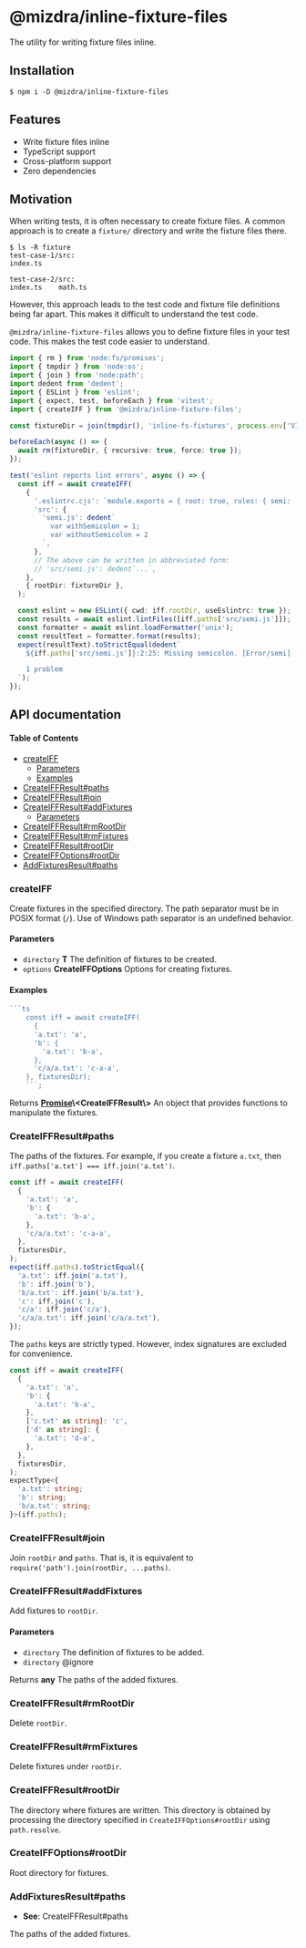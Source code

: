 # @mizdra/inline-fixture-files

The utility for writing fixture files inline.

## Installation

```console
$ npm i -D @mizdra/inline-fixture-files
```

## Features

- Write fixture files inline
- TypeScript support
- Cross-platform support
- Zero dependencies

## Motivation

When writing tests, it is often necessary to create fixture files. A common approach is to create a `fixture/` directory and write the fixture files there.

```console
$ ls -R fixture
test-case-1/src:
index.ts

test-case-2/src:
index.ts    math.ts
```

However, this approach leads to the test code and fixture file definitions being far apart. This makes it difficult to understand the test code.

`@mizdra/inline-fixture-files` allows you to define fixture files in your test code. This makes the test code easier to understand.

```typescript
import { rm } from 'node:fs/promises';
import { tmpdir } from 'node:os';
import { join } from 'node:path';
import dedent from 'dedent';
import { ESLint } from 'eslint';
import { expect, test, beforeEach } from 'vitest';
import { createIFF } from '@mizdra/inline-fixture-files';

const fixtureDir = join(tmpdir(), 'inline-fs-fixtures', process.env['VITEST_POOL_ID']!);

beforeEach(async () => {
  await rm(fixtureDir, { recursive: true, force: true });
});

test('eslint reports lint errors', async () => {
  const iff = await createIFF(
    {
      '.eslintrc.cjs': `module.exports = { root: true, rules: { semi: 'error' } };`,
      'src': {
        'semi.js': dedent`
          var withSemicolon = 1;
          var withoutSemicolon = 2
        `,
      },
      // The above can be written in abbreviated form:
      // 'src/semi.js': dedent`...`,
    },
    { rootDir: fixtureDir },
  );

  const eslint = new ESLint({ cwd: iff.rootDir, useEslintrc: true });
  const results = await eslint.lintFiles([iff.paths['src/semi.js']]);
  const formatter = await eslint.loadFormatter('unix');
  const resultText = formatter.format(results);
  expect(resultText).toStrictEqual(dedent`
    ${iff.paths['src/semi.js']}:2:25: Missing semicolon. [Error/semi]

    1 problem
  `);
});
```

## API documentation

<!-- Generated by documentation.js. Update this documentation by updating the source code. -->

#### Table of Contents

- [createIFF][1]
  - [Parameters][2]
  - [Examples][3]
- [CreateIFFResult#paths][4]
- [CreateIFFResult#join][5]
- [CreateIFFResult#addFixtures][6]
  - [Parameters][7]
- [CreateIFFResult#rmRootDir][8]
- [CreateIFFResult#rmFixtures][9]
- [CreateIFFResult#rootDir][10]
- [CreateIFFOptions#rootDir][11]
- [AddFixturesResult#paths][12]

### createIFF

Create fixtures in the specified directory.
The path separator must be in POSIX format (`/`).
Use of Windows path separator is an undefined behavior.

#### Parameters

- `directory` **T** The definition of fixtures to be created.
- `options` **CreateIFFOptions** Options for creating fixtures.

#### Examples

````javascript
```ts
    const iff = await createIFF(
      {
      'a.txt': 'a',
      'b': {
        'a.txt': 'b-a',
      },
      'c/a/a.txt': 'c-a-a',
    }, fixturesDir);
    ```;
````

Returns **[Promise][13]\\&lt;CreateIFFResult\\<T>>** An object that provides functions to manipulate the fixtures.

### CreateIFFResult#paths

The paths of the fixtures.
For example, if you create a fixture `a.txt`, then `iff.paths['a.txt'] === iff.join('a.txt')`.

```ts
const iff = await createIFF(
  {
    'a.txt': 'a',
    'b': {
      'a.txt': 'b-a',
    },
    'c/a/a.txt': 'c-a-a',
  },
  fixturesDir,
);
expect(iff.paths).toStrictEqual({
  'a.txt': iff.join('a.txt'),
  'b': iff.join('b'),
  'b/a.txt': iff.join('b/a.txt'),
  'c': iff.join('c'),
  'c/a': iff.join('c/a'),
  'c/a/a.txt': iff.join('c/a/a.txt'),
});
```

The `paths` keys are strictly typed. However, index signatures are excluded for convenience.

```ts
const iff = await createIFF(
  {
    'a.txt': 'a',
    'b': {
      'a.txt': 'b-a',
    },
    ['c.txt' as string]: 'c',
    ['d' as string]: {
      'a.txt': 'd-a',
    },
  },
  fixturesDir,
);
expectType<{
  'a.txt': string;
  'b': string;
  'b/a.txt': string;
}>(iff.paths);
```

### CreateIFFResult#join

Join `rootDir` and `paths`.
That is, it is equivalent to `require('path').join(rootDir, ...paths)`.

### CreateIFFResult#addFixtures

Add fixtures to `rootDir`.

#### Parameters

- `directory` The definition of fixtures to be added.
- `directory` @ignore

Returns **any** The paths of the added fixtures.

### CreateIFFResult#rmRootDir

Delete `rootDir`.

### CreateIFFResult#rmFixtures

Delete fixtures under `rootDir`.

### CreateIFFResult#rootDir

The directory where fixtures are written.
This directory is obtained by processing the directory specified in `CreateIFFOptions#rootDir`
using `path.resolve`.

### CreateIFFOptions#rootDir

Root directory for fixtures.

### AddFixturesResult#paths

- **See**: CreateIFFResult#paths

The paths of the added fixtures.

[1]: #createiff
[2]: #parameters
[3]: #examples
[4]: #createiffresultpaths
[5]: #createiffresultjoin
[6]: #createiffresultaddfixtures
[7]: #parameters-1
[8]: #createiffresultrmrootdir
[9]: #createiffresultrmfixtures
[10]: #createiffresultrootdir
[11]: #createiffoptionsrootdir
[12]: #addfixturesresultpaths
[13]: https://developer.mozilla.org/docs/Web/JavaScript/Reference/Global_Objects/Promise
